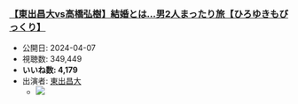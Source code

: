 ### [【東出昌大vs高橋弘樹】結婚とは…男2人まったり旅【ひろゆきもびっくり】](https://www.youtube.com/watch?v=-s9bnb6Fnkw)
-   公開日: 2024-04-07
-   視聴数: 349,449
-   **いいね数: 4,179**
-   出演者: [東出昌大](/rehacq_fan/people/東出昌大 "wikilink")
    - [![](https://img.youtube.com/vi/-s9bnb6Fnkw/hqdefault.jpg)](https://www.youtube.com/watch?v=-s9bnb6Fnkw)
